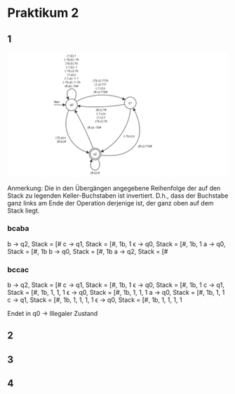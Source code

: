 # Praktikum 2

## 1

![image](doppeltAwieC.png "Bild des PDA")

Anmerkung: Die in den Übergängen angegebene Reihenfolge der auf den Stack zu legenden Keller-Buchstaben ist invertiert. D.h., dass der Buchstabe ganz links am Ende der Operation derjenige ist, der ganz oben auf dem Stack liegt.

### bcaba

b -> q2, Stack = [#
c -> q1, Stack = [#, 1b, 1
ϵ -> q0, Stack = [#, 1b, 1
a -> q0, Stack = [#, 1b
b -> q0, Stack = [#, 1b
a -> q2, Stack = [#

### bccac

b -> q2, Stack = [#
c -> q1, Stack = [#, 1b, 1
ϵ -> q0, Stack = [#, 1b, 1
c -> q1, Stack = [#, 1b, 1, 1, 1
ϵ -> q0, Stack = [#, 1b, 1, 1, 1
a -> q0, Stack = [#, 1b, 1, 1
c -> q1, Stack = [#, 1b, 1, 1, 1, 1
ϵ -> q0, Stack = [#, 1b, 1, 1, 1, 1

Endet in q0 -> Illegaler Zustand

## 2

## 3

## 4
